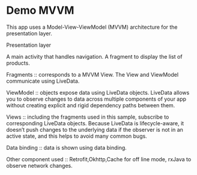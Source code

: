 # Demo MVVM

This app uses a Model-View-ViewModel (MVVM) architecture for the presentation layer.

Presentation layer

A main activity that handles navigation.
A fragment to display the list of products.

Fragments :: corresponds to a MVVM View. The View and ViewModel communicate using LiveData.

ViewModel :: objects expose data using LiveData objects. LiveData allows you to observe changes to data across multiple components of your app without creating explicit and rigid dependency paths between them.

Views :: including the fragments used in this sample, subscribe to corresponding LiveData objects. Because LiveData is lifecycle-aware, it doesn’t push changes to the underlying data if the observer is not in an active state, and this helps to avoid many common bugs.

Data binding :: data is shown using data binding.

Other component used :: Retrofit,Okhttp,Cache for off line mode,  rxJava to observe network changes.

